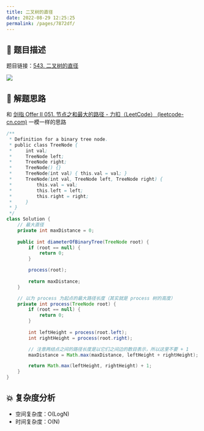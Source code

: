 ```yaml
---
title: 二叉树的直径
date: 2022-08-29 12:25:25
permalink: /pages/7872df/
---
```

## 📃 题目描述

题目链接：[543. 二叉树的直径](https://leetcode.cn/problems/diameter-of-binary-tree/)

![](https://cs-wiki.oss-cn-shanghai.aliyuncs.com/img/image-20220829122546241.png)

## 🔔 解题思路

和 [剑指 Offer II 051. 节点之和最大的路径 - 力扣（LeetCode） (leetcode-cn.com)](https://leetcode-cn.com/problems/jC7MId/) 一模一样的思路


```java
/**
 * Definition for a binary tree node.
 * public class TreeNode {
 *     int val;
 *     TreeNode left;
 *     TreeNode right;
 *     TreeNode() {}
 *     TreeNode(int val) { this.val = val; }
 *     TreeNode(int val, TreeNode left, TreeNode right) {
 *         this.val = val;
 *         this.left = left;
 *         this.right = right;
 *     }
 * }
 */
class Solution {
    // 最大直径
    private int maxDistance = 0;
    
    public int diameterOfBinaryTree(TreeNode root) {
        if (root == null) {
            return 0;
        }

        process(root);
        
        return maxDistance;
    }

    // 以为 process 为起点的最大路径长度（其实就是 process 树的高度）
    private int process(TreeNode root) {
        if (root == null) {
            return 0;
        }
        
        int leftHeight = process(root.left);
        int rightHeight = process(root.right);

        // 注意两结点之间的路径长度是以它们之间边的数目表示，所以这里不要 + 1
        maxDistance = Math.max(maxDistance, leftHeight + rightHeight);

        return Math.max(leftHeight, rightHeight) + 1;
    }
}
```

## 💥 复杂度分析

- 空间复杂度：O(LogN)
- 时间复杂度：O(N)